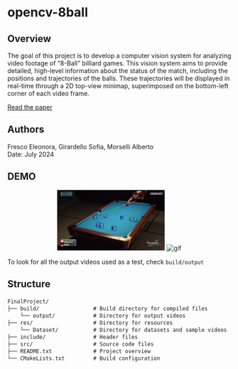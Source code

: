 # opencv-8ball

## Overview
The goal of this project is to develop a computer vision system for analyzing video
footage of “8-Ball” billiard games. This vision system aims to provide detailed,
high-level information about the status of the match, including the positions and
trajectories of the balls. These trajectories will be displayed in real-time through
a 2D top-view minimap, superimposed on the bottom-left corner of each video
frame.

[Read the paper](CVreport.pdf)

## Authors
Fresco Eleonora, Girardello Sofia, Morselli Alberto \
Date: July 2024

## DEMO

<p align="center">
    <img src="res/track3.jpg" alt="img" width="48%"/>
    <img src="res/game1_clip1.gif" alt="gif" width="48%"/>
</p>

To look for all the output videos used as a test, check `build/output`

## Structure

```
FinalProject/
├── build/                 # Build directory for compiled files
    └── output/            # Directory for output videos
├── res/		           # Directory for resources
    └── Dataset/           # Directory for datasets and sample videos
├── include/               # Header files
├── src/                   # Source code files
├── README.txt             # Project overview 
└── CMakeLists.txt         # Build configuration
```

